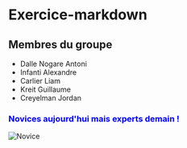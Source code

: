 # Exercice-markdown

## Membres du groupe

* Dalle Nogare Antoni
* Infanti Alexandre
* Carlier Liam
* Kreit Guillaume
* Creyelman Jordan

### <span style="color: blue"> Novices aujourd'hui mais experts demain ! </span> ###

![Novice](/home/user/Downloads/novice.jpg)
